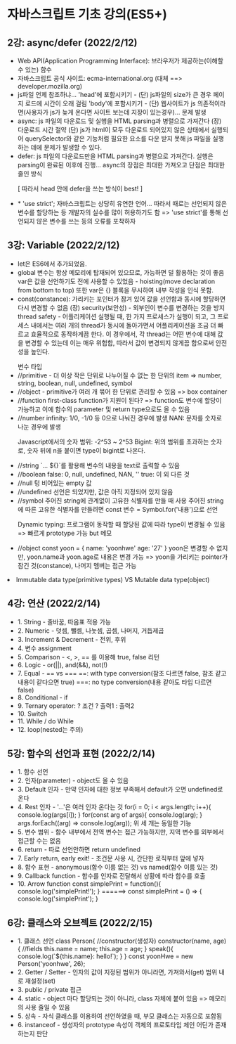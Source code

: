 <h1>자바스크립트 기초 강의(ES5+)</h1>

<!--  -->
<h2> 2강: async/defer (2022/2/12) </h2>

<ul>
<li>Web API(Application Programming Interface): 브라우저가 제공하는(이해할 수 있는) 함수</li>

<li>자바스크립트 공식 사이트: ecma-international.org (대체 ==> developer.mozilla.org)</li>

<li>js파일 언제 참조하냐...
'head'에 포함시키기 - (단) js파일의 size가 큰 경우 페이지 로드에 시간이 오래 걸림
'body'에 포함시키기 - (단) 웹사이트가 js 의존적이라면(사용자가 js가 늦게 온다면 사이트 보는데 지장이 있는경우)... 문제 발생</li>

<li>async: js 파일의 다운로드 및 실행을 HTML parsing과 병렬으로 가져간다
(장) 다운로드 시간 절약
(단) js가 html이 모두 다운로드 되어있지 않은 상태에서 실행되어 querySelector와 같은 기능처럼 필요한 요소를 다운 받지 못해 js 파일을 실행하는 데에 문제가 발생할 수 있다.</li>

<li>defer: js 파일의 다운로드만을 HTML parsing과 병렬으로 가져간다. 실행은 parsing이 완료된 이후에 진행... async의 장점은 최대한 가져오고 단점은 최대한 줄인 방식

[ 따라서 head 안에 defer을 쓰는 방식이 best! ]</li>
<li>* 'use strict';
자바스크립트는 상당히 유연한 언어... 따라서 때로는 선언되지 않은 변수를 할당하는 등 개발자의 실수를 많이 허용하기도 함
=> 'use strict'를 통해 선언되지 않은 변수를 쓰는 등의 오류를 포착하자</li>
</ul>

<!--  -->
<h2> 3강: Variable (2022/2/12) </h2>
<ul>
<li>let은 ES6에서 추가되었음.

<li>global 변수는 항상 메모리에 탑재되어 있으므로, 가능하면 덜 활용하는 것이 좋음
var은 값을 선언하기도 전에 사용할 수 있었음 - hoisting(move declaration from bottom to top)
또한 var은 {} 블록을 무시하여 내부 작성을 인식 못함.

<li>const(constance): 가리키는 포인터가 잠겨 있어 값을 선언함과 동시에 할당하면 다시 변경할 수 없음
(장) 
security(보안성) - 외부인이 변수를 변경하는 것을 방지
thread safety - 어플리케이션 실행될 때, 한 가지 프로세스가 실행이 되고, 그 프로세스 내에서는 여러 개의 thread가 동시에 돌아가면서 어플리케이션을 조금 더 빠르고 효율적으로 동작하게끔 한다. 이 경우에서, 각 thread는 어떤 변수에 대해 값을 변경할 수 있는데 이는 매우 위험함, 따라서 값이 변경되지 않게끔 함으로써 안전성을 높인다.
</ul>
<ul>변수 타입
<li>//primitive - 더 이상 작은 단위로 나누어질 수 없는 한 단위의 item
=> number, string, boolean, null, undefined, symbol
<li>//object - primitive가 여러 개 묶어 한 단위로 관리할 수 있음
=> box container
<li>//function
first-class function가 지원이 된다? => function도 변수에 할당이 가능하고 이에 함수의 parameter 및 return type으로도 올 수 있음


<li>//number
infinity: 1/0, -1/0 등 0으로 나눠진 경우에 발생
NAN: 문자를 숫자로 나눈 경우에 발생

Javascript에서의 숫자 범위: -2^53 ~ 2^53
Bigint: 위의 범위를 초과하는 숫자로, 숫자 뒤에 n을 붙이면 type이 bigint로 나온다.

<li>//string
`... ${}`를 활용해 변수의 내용을 text로 출력할 수 있음

<li>//boolean
false: 0, null, undefined, NAN, ''
true: 이 외 다른 것

<li>//null
텅 비어있는 empty 값

<li>//undefined
선언은 되었지만, 값은 아직 지정되어 있지 않음

<li>//symbol
주어진 string에 관계없이 고유한 식별자를 만들 때 사용
주어진 string에 따른 고유한 식별자를 만들려면 const 변수 = Symbol.for('내용')으로 선언

Dynamic typing: 프로그램이 동작할 때 할당된 값에 따라 type이 변경될 수 있음 => 빠르게 prototype 가능 but 메모 

<li>//object
const yoon = {
    name: 'yoonhwe'
    age: '27'
}
yoon은 변경할 수 없지만, yoon.name과 yoon.age로 내용은 변경 가능 
=> yoon을 가리키는 pointer가 잠긴 것(constance), 나머지 멤버는 접근 가능</li>

</ul>

<li>Immutable data type(primitive types) VS Mutable data type(object)</li>

<!--  -->
<h2> 4강: 연산 (2022/2/14) </h2>
<ul>
<li>1. String - 줄바꿈, 따옴표 적용 가능</li>
<li>2. Numeric - 덧셈, 뺄셈, 나눗셈, 곱셈, 나머지, 거듭제곱</li>
<li>3. Increment & Decrement - 전위, 후위</li>
<li>4. 변수 assignment</li>
<li>5. Comparison - <, >, == 를 이용해 true, false 리턴</li>
<li>6. Logic - or(||), and(&&), not(!)</li>
<li>7. Equal - == vs ===
==: with type conversion(참조 다르면 false, 참조 같고 내용이 같다으면 true)
===: no type conversion(내용 같아도 타입 다르면 false)
</li>
<li>8. Conditional - if</li>
<li>9. Ternary operator: ?
조건 ? 출력1 : 출력2
</li>
<li>10. Switch</li>
<li>11. While / do While</li>
<li>12. loop(nested는 주의)</li>
</ul>

<!--  -->
<h2> 5강: 함수의 선언과 표현 (2022/2/14) </h2>
<ul>
<li>1. 함수 선언</li>
<li>2. 인자(parameter) - object도 올 수 있음</li>
<li>3. Default 인자 - 만약 인자에 대한 정보 부족해서 default가 오면 undefined로 온다</li>
<li>4. Rest 인자 - '...'은 여러 인자 온다는 것
for(i = 0; i < args.length; i++){
    console.log(args[i]);
}
for(const arg of args){
    console.log(arg);
}
args.forEach((arg) => console.log(arg));
위 세 개는 동일한 기능
</li>
<li>5. 변수 범위 - 함수 내부에서 전역 변수는 접근 가능하지만, 지역 변수를 외부에서 접근할 수는 없음</li>
<li>6. return - 따로 선언안하면 return undefined</li>
<li>7. Early return, early exit! - 조건문 사용 시, 간단한 로직부터 앞에 넣자
</li>
<li>8. 함수 표현 - anonymous(함수 이름 없는 것) vs named(함수 이름 있는 것) </li>
<li>9. Callback function - 함수를 인자로 전달해서 상황에 따라 함수를 호출</li>
<li>10. Arrow function
const simplePrint = function(){
    console.log('simplePrint!');
}
======>
const simplePrint = () => { console.log('simplePrint'); }
</li>

</ul>

<!--  -->
<h2> 6강: 클래스와 오브젝트 (2022/2/15) </h2>
<ul>
<li>
1. 클래스 선언
class Person{
    //constructor(생성자)
    constructor(name, age){
        //fields
        this.name = name;
        this.age = age;
    }
    speak(){
        console.log(`${this.name}: hello!`);
    }
}
const yoonHwe = new Person('yoonhwe', 26);
</li>
<li>2. Getter / Setter - 인자의 값이 지정된 범위가 아니라면, 가져와서(get) 범위 내로 재설정(set)</li>
<li>3. public / private 접근 </li>
<li>4. static - object 마다 할당되는 것이 아니라, class 자체에 붙어 있음 => 메모리의 사용 줄일 수 있음</li>
<li>5. 상속 - 자식 클래스를 이용하여 선언하였을 때, 부모 클래스는 자동으로 포함됨</li>
<li>6. instanceof - 생성자의 prototype 속성이 객체의 프로토타입 체인 어딘가 존재하는지 판단</li>
</ul>